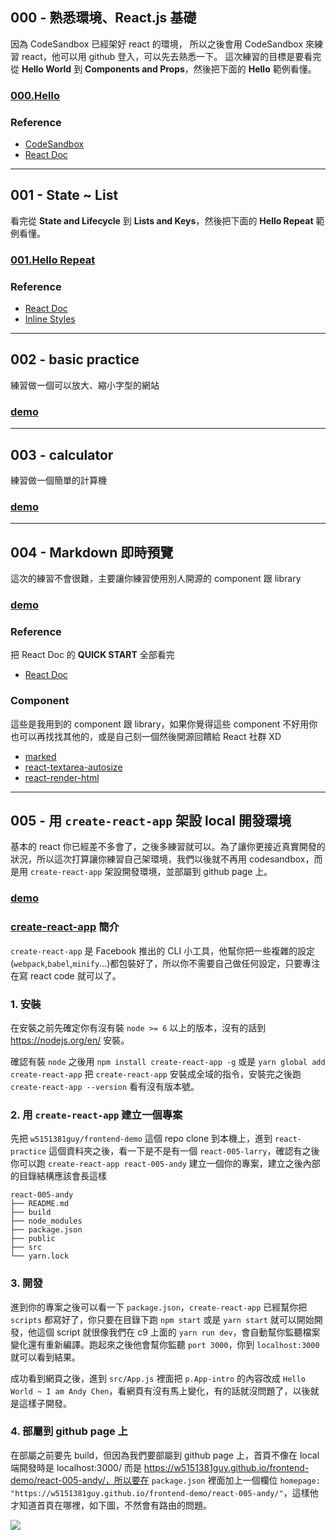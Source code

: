## 000 - 熟悉環境、React.js 基礎

因為 CodeSandbox 已經架好 react 的環境， 所以之後會用 CodeSandbox 來練習 react，他可以用 github 登入，可以先去熟悉一下。
這次練習的目標是要看完從 __Hello World__ 到 __Components and Props__，然後把下面的 __Hello__ 範例看懂。

### [000.Hello](https://codesandbox.io/s/g5qo6nVKk)

### Reference

- [CodeSandbox](https://codesandbox.io/)
- [React Doc](https://facebook.github.io/react/docs/hello-world.html)

---

## 001 - State ~ List

看完從 __State and Lifecycle__ 到 __Lists and Keys__，然後把下面的 __Hello Repeat__ 範例看懂。

### [001.Hello Repeat](https://codesandbox.io/s/ElXwr84yW)

### Reference

- [React Doc](https://facebook.github.io/react/docs/state-and-lifecycle.html)
- [Inline Styles](https://zhenyong.github.io/react/tips/inline-styles.html)

---

## 002 - basic practice

練習做一個可以放大、縮小字型的網站

### [demo](https://k5koxljzx.codesandbox.io/)

---

## 003 - calculator

練習做一個簡單的計算機

### [demo](https://njvmzm8m.codesandbox.io/)

---

## 004 - Markdown 即時預覽

這次的練習不會很難，主要讓你練習使用別人開源的 component 跟 library

### [demo](https://0o6w295ynn.codesandbox.io/)

### Reference

把 React Doc 的 __QUICK START__ 全部看完
- [React Doc](https://facebook.github.io/react/docs/state-and-lifecycle.html)

### Component

這些是我用到的 component 跟 library，如果你覺得這些 component 不好用你也可以再找找其他的，或是自己刻一個然後開源回饋給 React 社群 XD

- [marked](https://github.com/chjj/marked)
- [react-textarea-autosize](https://github.com/andreypopp/react-textarea-autosize)
- [react-render-html](https://github.com/noraesae/react-render-html)

---

## 005 - 用 `create-react-app` 架設 local 開發環境

基本的 react 你已經差不多會了，之後多練習就可以。為了讓你更接近真實開發的狀況，所以這次打算讓你練習自己架環境，我們以後就不再用 codesandbox，而是用 `create-react-app` 架設開發環境，並部屬到 github page 上。

### [demo](https://w5151381guy.github.io/frontend-demo/react-005-larry/)

### [create-react-app](https://github.com/facebookincubator/create-react-app) 簡介

`create-react-app` 是 Facebook 推出的 CLI 小工具，他幫你把一些複雜的設定(`webpack`,`babel`,`minify`...)都包裝好了，所以你不需要自己做任何設定，只要專注在寫 react code 就可以了。

### 1. 安裝

在安裝之前先確定你有沒有裝 `node >= 6` 以上的版本，沒有的話到 https://nodejs.org/en/ 安裝。<br />

確認有裝 `node` 之後用 `npm install create-react-app -g` 或是 `yarn global add create-react-app` 把 `create-react-app` 安裝成全域的指令，安裝完之後跑 `create-react-app --version` 看有沒有版本號。<br />

### 2. 用 `create-react-app` 建立一個專案

先把 `w5151381guy/frontend-demo` 這個 repo clone 到本機上，進到 `react-practice` 這個資料夾之後，看一下是不是有一個 `react-005-larry`，確認有之後你可以跑 `create-react-app react-005-andy` 建立一個你的專案，建立之後內部的目錄結構應該會長這樣

```
react-005-andy
├── README.md
├── build
├── node_modules
├── package.json
├── public
├── src
└── yarn.lock
```

### 3. 開發

進到你的專案之後可以看一下 `package.json`，`create-react-app` 已經幫你把 `scripts` 都寫好了，你只要在目錄下跑 `npm start` 或是 `yarn start` 就可以開始開發，他這個 script 就很像我們在 c9 上面的 `yarn run dev`，會自動幫你監聽檔案變化還有重新編譯。跑起來之後他會幫你監聽 `port 3000`，你到 `localhost:3000` 就可以看到結果。<br />

成功看到網頁之後，進到 `src/App.js` 裡面把 `p.App-intro` 的內容改成 `Hello World ~ I am Andy Chen`，看網頁有沒有馬上變化，有的話就沒問題了，以後就是這樣子開發。

### 4. 部屬到 github page 上

在部屬之前要先 build，但因為我們要部屬到 github page 上，首頁不像在 local 端開發時是 localhost:3000/ 而是 https://w5151381guy.github.io/frontend-demo/react-005-andy/，所以要在 `package.json` 裡面加上一個欄位 `homepage: "https://w5151381guy.github.io/frontend-demo/react-005-andy/"`，這樣他才知道首頁在哪裡，如下圖，不然會有路由的問題。

![](https://i.imgur.com/RPt3k2V.png)

